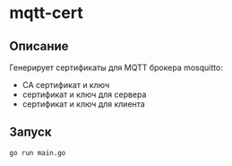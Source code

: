# mqtt-cert

## Описание

Генерирует сертификаты для MQTT брокера mosquitto: 
* CA сертификат и ключ 
* сертификат и ключ для сервера 
* сертификат и ключ для клиента

## Запуск

```
go run main.go
```
  